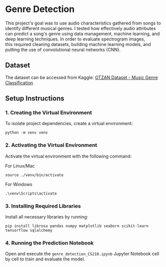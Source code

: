 # Genre Detection

This project's goal was to use audio characteristics gathered from songs to identify different musical genres. I tested how effectively audio attributes can predict a song's genre using data management, machine learning, and deep learning techniques. In order to evaluate spectrogram images, this required cleaning datasets, building machine learning models, and putting the use of convolutional neural networks (CNN).

## Dataset

The dataset can be accessed from Kaggle:
[GTZAN Dataset - Music Genre Classification](https://www.kaggle.com/datasets/andradaolteanu/gtzan-dataset-music-genre-classification/data)

## Setup Instructions
### 1. Creating the Virtual Environment

To isolate project dependencies, create a virtual environment:

```
python -m venv venv
```

### 2. Activating the Virtual Environment

Activate the virtual environment with the following command:

For Linux/Mac

```
source ./venv/bin/activate
```

For Windows

```
.\venv\Scripts\activate
```

### 3. Installing Required Libraries

Install all necessary libraries by running:

```
pip install librosa pandas numpy matplotlib seaborn scikit-learn tensorflow sqlalchemy
```

### 4. Running the Prediction Notebook

Open and execute the `genre_detection_CS210.ipynb` Jupyter Notebook cell by cell to train and evaluate the model.
